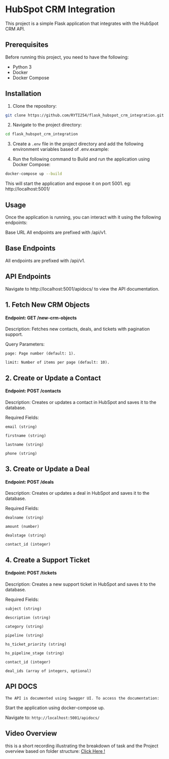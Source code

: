 # HubSpot CRM Integration

This project is a simple Flask application that integrates with the HubSpot CRM API.

## Prerequisites

Before running this project, you need to have the following:

- Python 3
- Docker
- Docker Compose

## Installation

1. Clone the repository:

```bash
git clone https://github.com/RYTI254/flask_hubspot_crm_integration.git
```

2. Navigate to the project directory:

```bash
cd flask_hubspot_crm_integration
```

3. Create a `.env` file in the project directory and add the following environment variables based of .env.example:

4. Run the following command to Build and run the application using Docker Compose:

```bash
docker-compose up --build
```
This will start the application and expose it on port 5001. eg: http://localhost:5001/

## Usage

Once the application is running, you can interact with it using the following endpoints:

Base URL
All endpoints are prefixed with /api/v1.

## Base Endpoints
All endpoints are prefixed with /api/v1.

## API Endpoints

Navigate to http://localhost:5001/apidocs/ to view the API documentation.

## 1. Fetch New CRM Objects
#### Endpoint: GET /new-crm-objects

Description: Fetches new contacts, deals, and tickets with pagination support.

Query Parameters:
```
page: Page number (default: 1).

limit: Number of items per page (default: 10).
```
##  2. Create or Update a Contact
#### Endpoint: POST /contacts

Description: Creates or updates a contact in HubSpot and saves it to the database.

Required Fields:
```
email (string)

firstname (string)

lastname (string)

phone (string)
```
## 3. Create or Update a Deal
#### Endpoint: POST /deals

Description: Creates or updates a deal in HubSpot and saves it to the database.

Required Fields:
```
dealname (string)

amount (number)

dealstage (string)

contact_id (integer)
```
## 4. Create a Support Ticket
#### Endpoint: POST /tickets

Description: Creates a new support ticket in HubSpot and saves it to the database.

Required Fields:
```
subject (string)

description (string)

category (string)

pipeline (string)

hs_ticket_priority (string)

hs_pipeline_stage (string)

contact_id (integer)

deal_ids (array of integers, optional)
```

## API DOCS
    The API is documented using Swagger UI. To access the documentation:
Start the application using docker-compose up.

Navigate to: `http://localhost:5001/apidocs/`

## Video Overview
this is  a short recording illustrating the breakdown of task and the Project overview based on folder structure: [Click Here !](https://www.tella.tv/video/hubspot-crm-integration-project-29h6)
